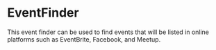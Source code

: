 # EventFinder
This event finder can be used to find events that will be listed in online platforms such as EventBrite, Facebook, and Meetup. 
